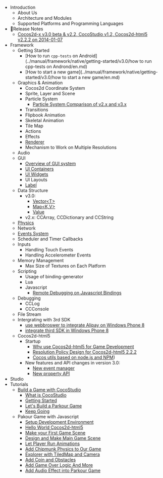 - Introduction
	- About Us
	- Architecture and Modules
	- Supported Platforms and Programming Languages
- Release Notes
	- [Cocos2d-x v3.0 beta & v2.2, CocoStudio v1.2, Cocos2d-html5 v2.2.2 on 2014-01-07](../release-notes/summary-release-20140107.md)
- Framework
	- Getting Started
		- [How to run `cpp-tests` on Android](../manual/framework/native/getting-started/v3.0/how to run cpp-tests on Andrond/en.md)
		- [How to start a new game](../manual/framework/native/getting-started/v3.0/how to start a new game/en.md)
	- Graphics & Animation
		- Cocos2d Coordinate System
		- Sprite, Layer and Scene
		- Particle System
			- [Particle System Comparison of v2.x and v3.x](../manual/framework/native/graphic/particle/v3/en.md)
		- Transitions
		- Flipbook Animation
		- Skeletal Animation
		- Tile Map
		- Actions
		- Effects
		- [Renderer](../manual/framework/native/renderer/en.md)
		- Mechanism to Work on Multiple Resolutions
	- Audio
	- GUI
		- [Overview of GUI system](../manual/framework/native/gui/overview/en.md)
        - [UI Containers](../manual/framework/native/gui/container/en.md)
        - [UI Widgets](../manual/framework/native/gui/widget/en.md)
        - UI Layouts
		- [Label](../manual/framework/native/gui/label/v3/en.md)
	- Data Structure
		- v3.0:
			- [Vector\<T\>](../manual/framework/native/data-structure/v3/vector/en.md)
			- [Map\<K,V\>](../manual/framework/native/data-structure/v3/map/en.md)
			- [Value](../manual/framework/native/data-structure/v3/value/en.md)
		- v2.x: CCArray, CCDictionary and CCString
	- [Physics](../manual/framework/native/physics/physics-integration/en.md)
	- Network
	- [Events System](../manual/framework/native/input/event-dispatcher/en.md)
	- Scheduler and Timer Callbacks
	- Inputs
		- Handling Touch Events
		- Handling Accelerometer Events
	- Memory Management
		- Max Size of Textures on Each Platform
	- Scripting
	    - Usage of binding-generator
		- Lua
		- Javascript
		    - [Remote Debugging on Javascript Bindings](../manual/framework/native/scripting/javascript/js-remote-debugger/en.md)
	- Debugging
		- CCLog
		- CCConsole
	- File Stream
	- Intergrating with 3rd SDK
		- [use webbroswer to integrate Alipay on Windows Phone 8](../manual/framework/native/sdk-integration/wp8-webbrowser/en.md)
		- [integrate third SDK in Windows Phone 8](../manual/framework/native/sdk-integration/wp8-thirdSDK/en.md)
	- Cocos2d-html5
		- Startup
			- [Why use Cocos2d-html5 for Game Development](../manual/framework/html5/cocosh5-advantages/en.md)
			- [Resolution Policy Design for Cocos2d-html5 2.2.2](../manual/framework/html5/resolution-policy-design/en.md)
			- [Cocos utils based on node.js and NPM](../manual/framework/html5/cocos-utils/en.md))
		- New features and API changes in version 3.0:
			- [New event manager](../manual/framework/html5/v3.0/eventManager/en.md)
			- [New property API](../manual/framework/html5/v3.0/getter-setter-api/en.md)
- Studio
- Tutorials
	- [Build a Game with CocoStudio](../tutorial/parkour-game-with-cocostudio/en.md)
		- [What is CocoStudio](../tutorial/parkour-game-with-cocostudio/chapter1/en.md)
		- [Getting Started](../tutorial/parkour-game-with-cocostudio/chapter2/en.md)
		- [Let's Build a Parkour Game](../tutorial/parkour-game-with-cocostudio/chapter3/en.md)
		- [Keep Going](../tutorial/parkour-game-with-cocostudio/chapter4/en.md)
	- Pakour Game with Javascript
		- [Setup Development Environment](../tutorial/parkour-game-with-javascript/chapter1/en.md)
		- [Hello World Cocos2d-html5](../tutorial/parkour-game-with-javascript/chapter2/en.md)
		- [Make your First Game Scene](../tutorial/parkour-game-with-javascript/chapter3/en.md)
		- [Design and Make Main Game Scene](../tutorial/parkour-game-with-javascript/chapter4/en.md)
		- [Let Player Run Animations](../tutorial/parkour-game-with-javascript/chapter5/en.md)
		- [Add Chipmunk Physics to Our Game](../tutorial/parkour-game-with-javascript/chapter6/en.md)
		- [Explorer with TiledMap and Camera](../tutorial/parkour-game-with-javascript/chapter7/en.md)
		- [Add Coin and Obstacles](../tutorial/parkour-game-with-javascript/chapter8/en.md)
		- [Add Game Over Logic And More](../tutorial/parkour-game-with-javascript/chapter9/en.md)
        - [Add Audio Effect into Parkour Game](../tutorial/parkour-game-with-javascript/chapter10/en.md)
